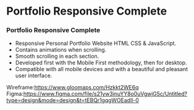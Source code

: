 # Portfolio Responsive Complete

### Portfolio Responsive Complete

- Responsive Personal Portfolio Website HTML CSS & JavaScript.
- Contains animations when scrolling.
- Smooth scrolling in each section.
- Developed first with the Mobile First methodology, then for desktop.
- Compatible with all mobile devices and with a beautiful and pleasant user interface.



Wireframe:https://www.gloomaps.com/Hzkkt2WE6q
Figma:https://www.figma.com/file/s21yw3inuYY8o0uVgwjG5c/Untitled?type=design&mode=design&t=tEBQr1gqgWOEadIl-0
